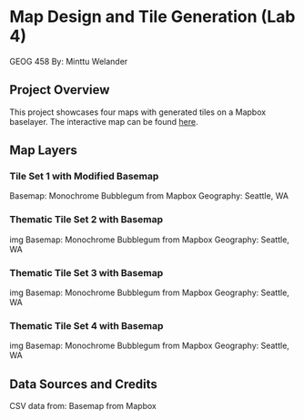 # Map Design and Tile Generation (Lab 4)
GEOG 458
By: Minttu Welander

## Project Overview
This project showcases four maps with generated tiles on a Mapbox baselayer. The interactive map can be found [here](https://mintwel.github.io/TileGenerationLab/index.html).

## Map Layers
### Tile Set 1 with Modified Basemap

Basemap: Monochrome Bubblegum from Mapbox
Geography: Seattle, WA

### Thematic Tile Set 2 with Basemap
img
Basemap: Monochrome Bubblegum from Mapbox
Geography: Seattle, WA

### Thematic Tile Set 3 with Basemap
img
Basemap: Monochrome Bubblegum from Mapbox
Geography: Seattle, WA

### Thematic Tile Set 4 with Basemap
img
Basemap: Monochrome Bubblegum from Mapbox
Geography: Seattle, WA

## Data Sources and Credits
CSV data from:
Basemap from Mapbox
